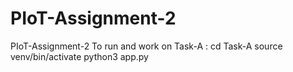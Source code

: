 # PIoT-Assignment-2
PIoT-Assignment-2
To run and work on Task-A :
cd Task-A
source venv/bin/activate
python3 app.py